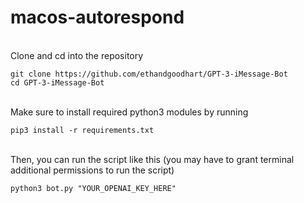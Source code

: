 # macos-autorespond

<br>Clone and cd into the repository

`git clone https://github.com/ethandgoodhart/GPT-3-iMessage-Bot`<br>
`cd GPT-3-iMessage-Bot`<br><br>

Make sure to install required python3 modules by running

`pip3 install -r requirements.txt`<br><br>

Then, you can run the script like this (you may have to grant terminal additional permissions to run the script)

`python3 bot.py "YOUR_OPENAI_KEY_HERE"`
